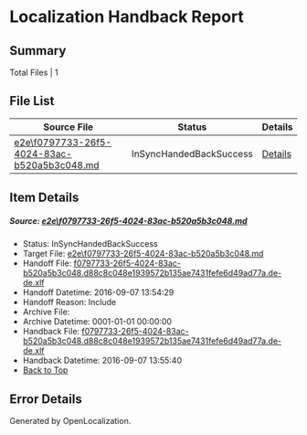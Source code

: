 # <a name='report-top'></a> Localization Handback Report

## Summary
 Total Files | 1

## File List
 Source File | Status | Details 
 ----------- | ------ | ------- 
 [e2e\f0797733-26f5-4024-83ac-b520a5b3c048.md](https://github.com/OpenLocalizationTestOrg/ol-test0/blob/1ad20d1a936b75a5571344d71d2009683f1b4fc0/e2e/f0797733-26f5-4024-83ac-b520a5b3c048.md) | InSyncHandedBackSuccess | [Details](#eb2d812bb1f747ca1e42e845c9e02c544a3317d41)

## Item Details
##### <a name='eb2d812bb1f747ca1e42e845c9e02c544a3317d41'></a> Source: [e2e\f0797733-26f5-4024-83ac-b520a5b3c048.md](https://github.com/OpenLocalizationTestOrg/ol-test0/blob/1ad20d1a936b75a5571344d71d2009683f1b4fc0/e2e/f0797733-26f5-4024-83ac-b520a5b3c048.md)
* Status: InSyncHandedBackSuccess
* Target File: [e2e\f0797733-26f5-4024-83ac-b520a5b3c048.md](https://github.com/OpenLocalizationTestOrg/ol-test0-dede/blob/605a901931ccd008eadef09d7a9bdf6ce5915caa/e2e/f0797733-26f5-4024-83ac-b520a5b3c048.md)
* Handoff File: [f0797733-26f5-4024-83ac-b520a5b3c048.d88c8c048e1939572b135ae7431fefe6d49ad77a.de-de.xlf](https://github.com/OpenLocalizationTestOrg/ol-test0-handoff/blob/c13110a3464f9bbd44122a226b55f8d06ccda380/ol-handoff/OpenLocalizationTestOrg/ol-test0-dede/yuwzho/ht/f0797733-26f5-4024-83ac-b520a5b3c048.d88c8c048e1939572b135ae7431fefe6d49ad77a.de-de.xlf)
* Handoff Datetime: 2016-09-07 13:54:29
* Handoff Reason: Include
* Archive File: 
* Archive Datetime: 0001-01-01 00:00:00
* Handback File: [f0797733-26f5-4024-83ac-b520a5b3c048.d88c8c048e1939572b135ae7431fefe6d49ad77a.de-de.xlf](https://github.com/OpenLocalizationTestOrg/ol-test0-handback/blob/2e07e30a29154e2462753ca319a1ca1744004cb5/ol-handback/OpenLocalizationTestOrg/ol-test0-dede/yuwzho/ht/f0797733-26f5-4024-83ac-b520a5b3c048.d88c8c048e1939572b135ae7431fefe6d49ad77a.de-de.xlf)
* Handback Datetime: 2016-09-07 13:55:40
* [Back to Top](#report-top)


## Error Details

Generated by OpenLocalization.
